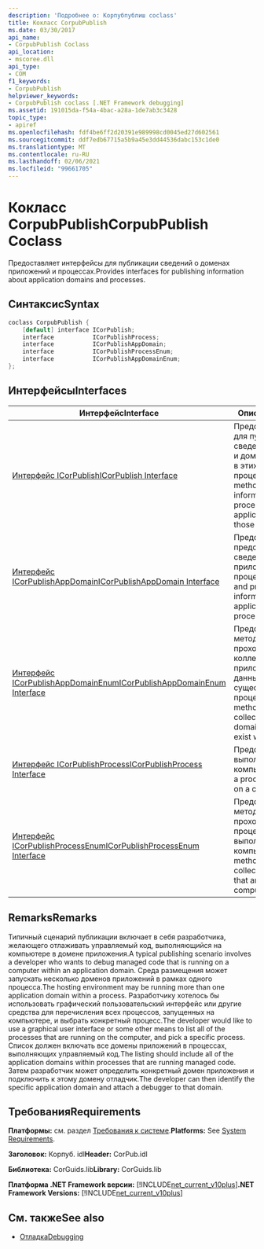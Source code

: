 ```yaml
---
description: 'Подробнее о: Корпубпублиш coclass'
title: Кокласс CorpubPublish
ms.date: 03/30/2017
api_name:
- CorpubPublish Coclass
api_location:
- mscoree.dll
api_type:
- COM
f1_keywords:
- CorpubPublish
helpviewer_keywords:
- CorpubPublish coclass [.NET Framework debugging]
ms.assetid: 191015da-f54a-4bac-a28a-1de7ab3c3428
topic_type:
- apiref
ms.openlocfilehash: fdf4be6ff2d20391e989998cd0045ed27d602561
ms.sourcegitcommit: ddf7edb67715a5b9a45e3dd44536dabc153c1de0
ms.translationtype: MT
ms.contentlocale: ru-RU
ms.lasthandoff: 02/06/2021
ms.locfileid: "99661705"
---
```

# <a name="corpubpublish-coclass"></a><span data-ttu-id="119bb-103">Кокласс CorpubPublish</span><span class="sxs-lookup"><span data-stu-id="119bb-103">CorpubPublish Coclass</span></span>

<span data-ttu-id="119bb-104">Предоставляет интерфейсы для публикации сведений о доменах приложений и процессах.</span><span class="sxs-lookup"><span data-stu-id="119bb-104">Provides interfaces for publishing information about application domains and processes.</span></span>  
  
## <a name="syntax"></a><span data-ttu-id="119bb-105">Синтаксис</span><span class="sxs-lookup"><span data-stu-id="119bb-105">Syntax</span></span>  
  
```cpp  
coclass CorpubPublish {  
    [default] interface ICorPublish;  
    interface           ICorPublishProcess;  
    interface           ICorPublishAppDomain;  
    interface           ICorPublishProcessEnum;  
    interface           ICorPublishAppDomainEnum;  
};  
```  
  
## <a name="interfaces"></a><span data-ttu-id="119bb-106">Интерфейсы</span><span class="sxs-lookup"><span data-stu-id="119bb-106">Interfaces</span></span>  
  
|<span data-ttu-id="119bb-107">Интерфейс</span><span class="sxs-lookup"><span data-stu-id="119bb-107">Interface</span></span>|<span data-ttu-id="119bb-108">Описание</span><span class="sxs-lookup"><span data-stu-id="119bb-108">Description</span></span>|  
|---------------|-----------------|  
|[<span data-ttu-id="119bb-109">Интерфейс ICorPublish</span><span class="sxs-lookup"><span data-stu-id="119bb-109">ICorPublish Interface</span></span>](icorpublish-interface.md)|<span data-ttu-id="119bb-110">Предоставляет методы для публикации сведений о процессах и доменах приложений в этих процессах.</span><span class="sxs-lookup"><span data-stu-id="119bb-110">Provides methods for publishing information about processes and the application domains in those processes.</span></span>|  
|[<span data-ttu-id="119bb-111">Интерфейс ICorPublishAppDomain</span><span class="sxs-lookup"><span data-stu-id="119bb-111">ICorPublishAppDomain Interface</span></span>](icorpublishappdomain-interface.md)|<span data-ttu-id="119bb-112">Представляет и предоставляет сведения о домене приложения в процессе.</span><span class="sxs-lookup"><span data-stu-id="119bb-112">Represents, and provides information about, an application domain in a process.</span></span>|  
|[<span data-ttu-id="119bb-113">Интерфейс ICorPublishAppDomainEnum</span><span class="sxs-lookup"><span data-stu-id="119bb-113">ICorPublishAppDomainEnum Interface</span></span>](icorpublishappdomainenum-interface.md)|<span data-ttu-id="119bb-114">Предоставляет методы, которые проходят через коллекцию доменов приложений, которые в данный момент существуют в процессе.</span><span class="sxs-lookup"><span data-stu-id="119bb-114">Provides methods that traverse a collection of application domains that currently exist within a process.</span></span>|  
|[<span data-ttu-id="119bb-115">Интерфейс ICorPublishProcess</span><span class="sxs-lookup"><span data-stu-id="119bb-115">ICorPublishProcess Interface</span></span>](icorpublishprocess-interface.md)|<span data-ttu-id="119bb-116">Представляет процесс, выполняющийся на компьютере.</span><span class="sxs-lookup"><span data-stu-id="119bb-116">Represents a process that is running on a computer.</span></span>|  
|[<span data-ttu-id="119bb-117">Интерфейс ICorPublishProcessEnum</span><span class="sxs-lookup"><span data-stu-id="119bb-117">ICorPublishProcessEnum Interface</span></span>](icorpublishprocessenum-interface.md)|<span data-ttu-id="119bb-118">Предоставляет методы, которые проходят по коллекции процессов, выполняющихся на компьютере.</span><span class="sxs-lookup"><span data-stu-id="119bb-118">Provides methods that traverse a collection of processes that are running on a computer.</span></span>|  
  
## <a name="remarks"></a><span data-ttu-id="119bb-119">Remarks</span><span class="sxs-lookup"><span data-stu-id="119bb-119">Remarks</span></span>  

 <span data-ttu-id="119bb-120">Типичный сценарий публикации включает в себя разработчика, желающего отлаживать управляемый код, выполняющийся на компьютере в домене приложения.</span><span class="sxs-lookup"><span data-stu-id="119bb-120">A typical publishing scenario involves a developer who wants to debug managed code that is running on a computer within an application domain.</span></span> <span data-ttu-id="119bb-121">Среда размещения может запускать несколько доменов приложений в рамках одного процесса.</span><span class="sxs-lookup"><span data-stu-id="119bb-121">The hosting environment may be running more than one application domain within a process.</span></span> <span data-ttu-id="119bb-122">Разработчику хотелось бы использовать графический пользовательский интерфейс или другие средства для перечисления всех процессов, запущенных на компьютере, и выбрать конкретный процесс.</span><span class="sxs-lookup"><span data-stu-id="119bb-122">The developer would like to use a graphical user interface or some other means to list all of the processes that are running on the computer, and pick a specific process.</span></span> <span data-ttu-id="119bb-123">Список должен включать все домены приложений в процессах, выполняющих управляемый код.</span><span class="sxs-lookup"><span data-stu-id="119bb-123">The listing should include all of the application domains within processes that are running managed code.</span></span> <span data-ttu-id="119bb-124">Затем разработчик может определить конкретный домен приложения и подключить к этому домену отладчик.</span><span class="sxs-lookup"><span data-stu-id="119bb-124">The developer can then identify the specific application domain and attach a debugger to that domain.</span></span>  
  
## <a name="requirements"></a><span data-ttu-id="119bb-125">Требования</span><span class="sxs-lookup"><span data-stu-id="119bb-125">Requirements</span></span>  

 <span data-ttu-id="119bb-126">**Платформы:** см. раздел [Требования к системе](../../get-started/system-requirements.md).</span><span class="sxs-lookup"><span data-stu-id="119bb-126">**Platforms:** See [System Requirements](../../get-started/system-requirements.md).</span></span>  
  
 <span data-ttu-id="119bb-127">**Заголовок:** Корпуб. idl</span><span class="sxs-lookup"><span data-stu-id="119bb-127">**Header:** CorPub.idl</span></span>  
  
 <span data-ttu-id="119bb-128">**Библиотека:** CorGuids.lib</span><span class="sxs-lookup"><span data-stu-id="119bb-128">**Library:** CorGuids.lib</span></span>  
  
 <span data-ttu-id="119bb-129">**Платформа .NET Framework версии:**  [!INCLUDE[net_current_v10plus](../../../../includes/net-current-v10plus-md.md)]</span><span class="sxs-lookup"><span data-stu-id="119bb-129">**.NET Framework Versions:**  [!INCLUDE[net_current_v10plus](../../../../includes/net-current-v10plus-md.md)]</span></span>  
  
## <a name="see-also"></a><span data-ttu-id="119bb-130">См. также</span><span class="sxs-lookup"><span data-stu-id="119bb-130">See also</span></span>

- [<span data-ttu-id="119bb-131">Отладка</span><span class="sxs-lookup"><span data-stu-id="119bb-131">Debugging</span></span>](index.md)
